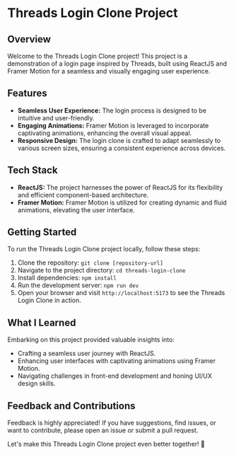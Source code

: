 # Threads Login Clone Project

## Overview

Welcome to the Threads Login Clone project! This project is a demonstration of a login page inspired by Threads, built using ReactJS and Framer Motion for a seamless and visually engaging user experience.

## Features

- **Seamless User Experience:** The login process is designed to be intuitive and user-friendly.
- **Engaging Animations:** Framer Motion is leveraged to incorporate captivating animations, enhancing the overall visual appeal.
- **Responsive Design:** The login clone is crafted to adapt seamlessly to various screen sizes, ensuring a consistent experience across devices.

## Tech Stack

- **ReactJS:** The project harnesses the power of ReactJS for its flexibility and efficient component-based architecture.
- **Framer Motion:** Framer Motion is utilized for creating dynamic and fluid animations, elevating the user interface.

## Getting Started

To run the Threads Login Clone project locally, follow these steps:

1. Clone the repository: `git clone [repository-url]`
2. Navigate to the project directory: `cd threads-login-clone`
3. Install dependencies: `npm install`
4. Run the development server: `npm run dev`
5. Open your browser and visit `http://localhost:5173` to see the Threads Login Clone in action.

<!-- ## Live Demo

Check out the live demo of the Threads Login Clone [here](#). -->

## What I Learned

Embarking on this project provided valuable insights into:

- Crafting a seamless user journey with ReactJS.
- Enhancing user interfaces with captivating animations using Framer Motion.
- Navigating challenges in front-end development and honing UI/UX design skills.

## Feedback and Contributions

Feedback is highly appreciated! If you have suggestions, find issues, or want to contribute, please open an issue or submit a pull request.

Let's make this Threads Login Clone project even better together! 🚀
